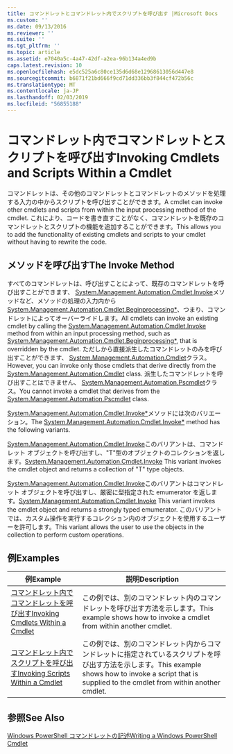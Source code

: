 ```yaml
---
title: コマンドレットとコマンドレット内でスクリプトを呼び出す |Microsoft Docs
ms.custom: ''
ms.date: 09/13/2016
ms.reviewer: ''
ms.suite: ''
ms.tgt_pltfrm: ''
ms.topic: article
ms.assetid: e7040a5c-4a47-42df-a2ea-96b134a4ed9b
caps.latest.revision: 10
ms.openlocfilehash: e5dc525a6c80ce135d6d68e12968613056d447e8
ms.sourcegitcommit: b6871f21bd666f9cd71dd336bb3f844cf472b56c
ms.translationtype: MT
ms.contentlocale: ja-JP
ms.lasthandoff: 02/03/2019
ms.locfileid: "56855188"
---
```

# <a name="invoking-cmdlets-and-scripts-within-a-cmdlet"></a><span data-ttu-id="3bd5d-102">コマンドレット内でコマンドレットとスクリプトを呼び出す</span><span class="sxs-lookup"><span data-stu-id="3bd5d-102">Invoking Cmdlets and Scripts Within a Cmdlet</span></span>

<span data-ttu-id="3bd5d-103">コマンドレットは、その他のコマンドレットとコマンドレットのメソッドを処理する入力の中からスクリプトを呼び出すことができます。</span><span class="sxs-lookup"><span data-stu-id="3bd5d-103">A cmdlet can invoke other cmdlets and scripts from within the input processing method of the cmdlet.</span></span> <span data-ttu-id="3bd5d-104">これにより、コードを書き直すことがなく、コマンドレットを既存のコマンドレットとスクリプトの機能を追加することができます。</span><span class="sxs-lookup"><span data-stu-id="3bd5d-104">This allows you to add the functionality of existing cmdlets and scripts to your cmdlet without having to rewrite the code.</span></span>

## <a name="the-invoke-method"></a><span data-ttu-id="3bd5d-105">メソッドを呼び出す</span><span class="sxs-lookup"><span data-stu-id="3bd5d-105">The Invoke Method</span></span>

<span data-ttu-id="3bd5d-106">すべてのコマンドレットは、呼び出すことによって、既存のコマンドレットを呼び出すことができます、 [System.Management.Automation.Cmdlet.Invoke](/dotnet/api/System.Management.Automation.Cmdlet.Invoke)メソッドなど、メソッドの処理の入力内から[System.Management.Automation.Cmdlet.Beginprocessing\*](/dotnet/api/System.Management.Automation.Cmdlet.BeginProcessing)、つまり、コマンドレットによってオーバーライドします。</span><span class="sxs-lookup"><span data-stu-id="3bd5d-106">All cmdlets can invoke an existing cmdlet by calling the [System.Management.Automation.Cmdlet.Invoke](/dotnet/api/System.Management.Automation.Cmdlet.Invoke) method from within an input processing method, such as [System.Management.Automation.Cmdlet.Beginprocessing\*](/dotnet/api/System.Management.Automation.Cmdlet.BeginProcessing), that is overridden by the cmdlet.</span></span> <span data-ttu-id="3bd5d-107">ただしから直接派生したコマンドレットのみを呼び出すことができます、 [System.Management.Automation.Cmdlet](/dotnet/api/System.Management.Automation.Cmdlet)クラス。</span><span class="sxs-lookup"><span data-stu-id="3bd5d-107">However, you can invoke only those cmdlets that derive directly from the [System.Management.Automation.Cmdlet](/dotnet/api/System.Management.Automation.Cmdlet) class.</span></span> <span data-ttu-id="3bd5d-108">派生したコマンドレットを呼び出すことはできません、 [System.Management.Automation.Pscmdlet](/dotnet/api/System.Management.Automation.PSCmdlet)クラス。</span><span class="sxs-lookup"><span data-stu-id="3bd5d-108">You cannot invoke a cmdlet that derives from the [System.Management.Automation.Pscmdlet](/dotnet/api/System.Management.Automation.PSCmdlet) class.</span></span>

<span data-ttu-id="3bd5d-109">[System.Management.Automation.Cmdlet.Invoke\*](/dotnet/api/System.Management.Automation.Cmdlet.Invoke)メソッドには次のバリエーション。</span><span class="sxs-lookup"><span data-stu-id="3bd5d-109">The [System.Management.Automation.Cmdlet.Invoke\*](/dotnet/api/System.Management.Automation.Cmdlet.Invoke) method has the following variants.</span></span>

<span data-ttu-id="3bd5d-110">[System.Management.Automation.Cmdlet.Invoke](/dotnet/api/System.Management.Automation.Cmdlet.Invoke)このバリアントは、コマンドレット オブジェクトを呼び出すし、"T"型のオブジェクトのコレクションを返します。</span><span class="sxs-lookup"><span data-stu-id="3bd5d-110">[System.Management.Automation.Cmdlet.Invoke](/dotnet/api/System.Management.Automation.Cmdlet.Invoke) This variant invokes the cmdlet object and returns a collection of "T" type objects.</span></span>

<span data-ttu-id="3bd5d-111">[System.Management.Automation.Cmdlet.Invoke](/dotnet/api/System.Management.Automation.Cmdlet.Invoke)このバリアントはコマンドレット オブジェクトを呼び出すし、厳密に型指定された emumerator を返します。</span><span class="sxs-lookup"><span data-stu-id="3bd5d-111">[System.Management.Automation.Cmdlet.Invoke](/dotnet/api/System.Management.Automation.Cmdlet.Invoke) This variant invokes the cmdlet object and returns a strongly typed emumerator.</span></span> <span data-ttu-id="3bd5d-112">このバリアントでは、カスタム操作を実行するコレクション内のオブジェクトを使用するユーザーを許可します。</span><span class="sxs-lookup"><span data-stu-id="3bd5d-112">This variant allows the user to use the objects in the collection to perform custom operations.</span></span>

## <a name="examples"></a><span data-ttu-id="3bd5d-113">例</span><span class="sxs-lookup"><span data-stu-id="3bd5d-113">Examples</span></span>

|<span data-ttu-id="3bd5d-114">例</span><span class="sxs-lookup"><span data-stu-id="3bd5d-114">Example</span></span>|<span data-ttu-id="3bd5d-115">説明</span><span class="sxs-lookup"><span data-stu-id="3bd5d-115">Description</span></span>|
|-------------|-----------------|
|[<span data-ttu-id="3bd5d-116">コマンドレット内でコマンドレットを呼び出す</span><span class="sxs-lookup"><span data-stu-id="3bd5d-116">Invoking Cmdlets Within a Cmdlet</span></span>](./how-to-invoke-a-cmdlet-from-within-a-cmdlet.md)|<span data-ttu-id="3bd5d-117">この例では、別のコマンドレット内のコマンドレットを呼び出す方法を示します。</span><span class="sxs-lookup"><span data-stu-id="3bd5d-117">This example shows how to invoke a cmdlet from within another cmdlet.</span></span>|
|[<span data-ttu-id="3bd5d-118">コマンドレット内でスクリプトを呼び出す</span><span class="sxs-lookup"><span data-stu-id="3bd5d-118">Invoking Scripts Within a Cmdlet</span></span>](./how-to-invoke-scripts-within-a-cmdlet.md)|<span data-ttu-id="3bd5d-119">この例では、別のコマンドレット内からコマンドレットに指定されているスクリプトを呼び出す方法を示します。</span><span class="sxs-lookup"><span data-stu-id="3bd5d-119">This example shows how to invoke a script that is supplied to the cmdlet from within another cmdlet.</span></span>|

## <a name="see-also"></a><span data-ttu-id="3bd5d-120">参照</span><span class="sxs-lookup"><span data-stu-id="3bd5d-120">See Also</span></span>

[<span data-ttu-id="3bd5d-121">Windows PowerShell コマンドレットの記述</span><span class="sxs-lookup"><span data-stu-id="3bd5d-121">Writing a Windows PowerShell Cmdlet</span></span>](./writing-a-windows-powershell-cmdlet.md)
